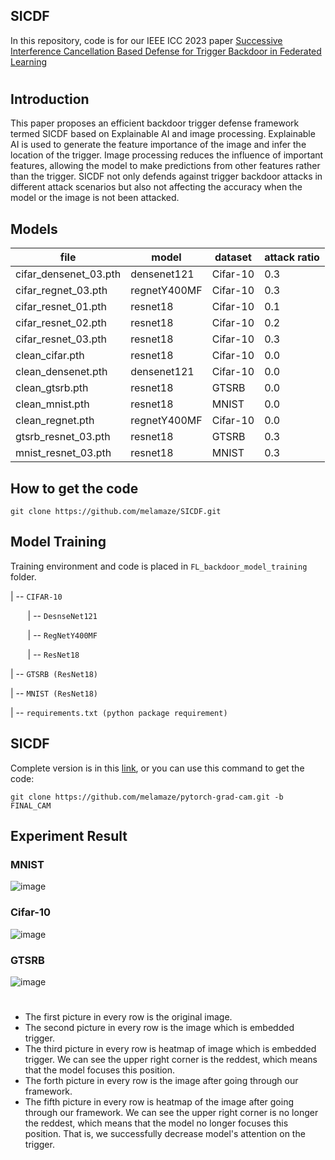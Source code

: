 ## SICDF

In this repository, code is for our IEEE ICC 2023 paper [Successive Interference Cancellation Based Defense for Trigger Backdoor in Federated Learning](https://github.com/melamaze/SICDF) 
#

## Introduction
This paper proposes an efficient backdoor trigger defense
framework termed SICDF based on Explainable AI and image
processing. Explainable AI is used to generate the feature
importance of the image and infer the location of the trigger.
Image processing reduces the influence of important features,
allowing the model to make predictions from other features
rather than the trigger. SICDF not only defends against trigger
backdoor attacks in different attack scenarios but also not
affecting the accuracy when the model or the image is not
been attacked.

## Models

| file                  | model        | dataset  | attack ratio | 
|-----------------------|--------------|----------|--------------|
| cifar_densenet_03.pth | densenet121  | Cifar-10 | 0.3          |
| cifar_regnet_03.pth   | regnetY400MF | Cifar-10 | 0.3          |
| cifar_resnet_01.pth   | resnet18     | Cifar-10 | 0.1          |
| cifar_resnet_02.pth   | resnet18     | Cifar-10 | 0.2          |
| cifar_resnet_03.pth   | resnet18     | Cifar-10 | 0.3          |
| clean_cifar.pth       | resnet18     | Cifar-10 | 0.0          |
| clean_densenet.pth    | densenet121  | Cifar-10 | 0.0          |
| clean_gtsrb.pth       | resnet18     | GTSRB    | 0.0          |
| clean_mnist.pth       | resnet18     | MNIST    | 0.0          |
| clean_regnet.pth      | regnetY400MF | Cifar-10 | 0.0          |
| gtsrb_resnet_03.pth   | resnet18     | GTSRB    | 0.3          |
| mnist_resnet_03.pth   | resnet18     | MNIST    | 0.3          |

## How to get the code
```
git clone https://github.com/melamaze/SICDF.git
```

## Model Training 
Training environment and code is placed in `FL_backdoor_model_training` folder.

| --  ``CIFAR-10``

&nbsp;&nbsp;&nbsp;&nbsp;&nbsp;&nbsp; | -- ``DesnseNet121``

&nbsp;&nbsp;&nbsp;&nbsp;&nbsp;&nbsp; | -- ``RegNetY400MF``

&nbsp;&nbsp;&nbsp;&nbsp;&nbsp;&nbsp; | -- ``ResNet18``

| -- ``GTSRB (ResNet18)``

| -- ``MNIST (ResNet18)``

| -- ``requirements.txt (python package requirement)``


## SICDF

Complete version is in this [link](https://github.com/melamaze/pytorch-grad-cam/tree/FINAL_CAM), or you can use this command to get the code: 
```
git clone https://github.com/melamaze/pytorch-grad-cam.git -b FINAL_CAM
```

## Experiment Result

### MNIST
![image](https://i.imgur.com/aSNMNRF.png)

### Cifar-10
![image](https://imgur.com/PWNXC7v.png)

### GTSRB
![image](https://imgur.com/iI32r2E.png)

#
- The first picture in every row is the original image.
- The second picture in every row is the image which is embedded trigger.
- The third picture in every row is heatmap of image which is embedded trigger. We can see the upper right corner is the reddest, which means that the model focuses this position.
- The forth picture in every row is the image after going through our framework.
- The fifth picture in every row is heatmap of the image after going through our framework. We can see the upper right corner is no longer the reddest, which means that the model no longer focuses this position. That is, we successfully decrease model's attention on the trigger.

































